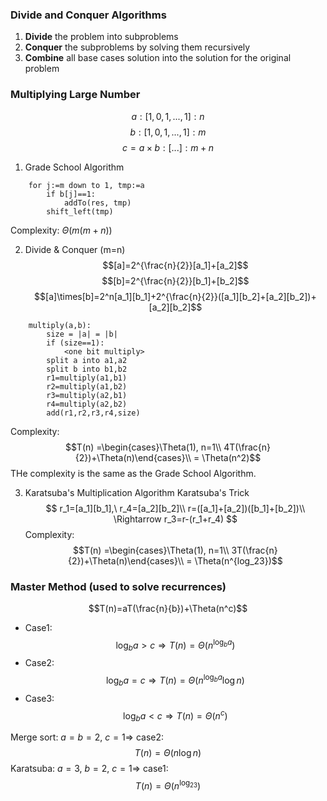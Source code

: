 ### Divide and Conquer Algorithms
1. **Divide** the problem into subproblems
2. **Conquer** the subproblems by solving them recursively
3. **Combine** all base cases solution into the solution for the original problem

### Multiplying Large Number
$$a:[1,0,1,...,1]:n$$
$$b:[1,0,1,...,1]:m$$
$$c=a\times b:[...]:m+n$$
1. Grade School Algorithm
```
    for j:=m down to 1, tmp:=a
        if b[j]==1:
            addTo(res, tmp)
        shift_left(tmp)
```
Complexity: $\Theta(m(m+n))$

2. Divide & Conquer (m=n)
$$[a]=2^{\frac{n}{2}}[a_1]+[a_2]$$
$$[b]=2^{\frac{n}{2}}[b_1]+[b_2]$$
$$[a]\times[b]=2^n[a_1][b_1]+2^{\frac{n}{2}}([a_1][b_2]+[a_2][b_2])+[a_2][b_2]$$
```
    multiply(a,b):
        size = |a| = |b|
        if (size==1):
            <one bit multiply>
        split a into a1,a2
        split b into b1,b2
        r1=multiply(a1,b1)
        r2=multiply(a1,b2)
        r3=multiply(a2,b1)
        r4=multiply(a2,b2)
        add(r1,r2,r3,r4,size)
```
Complexity:
$$T(n)  =\begin{cases}\Theta(1), n=1\\ 4T(\frac{n}{2})+\Theta(n)\end{cases}\\
        = \Theta(n^2)$$
THe complexity is the same as the Grade School Algorithm.

3. Karatsuba's Multiplication Algorithm
Karatsuba's Trick
$$
    r_1=[a_1][b_1],\ r_4=[a_2][b_2]\\
    r=([a_1]+[a_2])([b_1]+[b_2])\\
    \Rightarrow r_3=r-(r_1+r_4)
$$
Complexity:
$$T(n)  =\begin{cases}\Theta(1), n=1\\ 3T(\frac{n}{2})+\Theta(n)\end{cases}\\
        = \Theta(n^{log_23})$$

### Master Method (used to solve recurrences)
$$T(n)=aT(\frac{n}{b})+\Theta(n^c)$$
- Case1: $$\log_ba>c\Rightarrow T(n)=\Theta(n^{\log_ba})$$
- Case2: $$\log_ba=c\Rightarrow T(n)=\Theta(n^{\log_ba}\log n)$$
- Case3: $$\log_ba<c\Rightarrow T(n)=\Theta(n^c)$$

Merge sort: $a=b=2,\ c=1\Rightarrow$ case2:
$$T(n)=\Theta(n\log n)$$
Karatsuba: $a=3,\ b=2,\ c=1\Rightarrow$ case1:
$$T(n)=\Theta(n^{\log_23})$$
